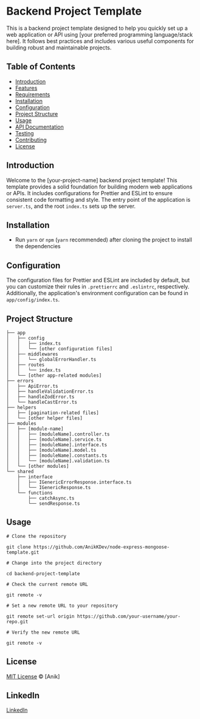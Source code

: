 # Backend Project Template

This is a backend project template designed to help you quickly set up a web application or API using [your preferred programming language/stack here]. It follows best practices and includes various useful components for building robust and maintainable projects.

## Table of Contents

- [Introduction](#introduction)
- [Features](#features)
- [Requirements](#requirements)
- [Installation](#installation)
- [Configuration](#configuration)
- [Project Structure](#project-structure)
- [Usage](#usage)
- [API Documentation](#api-documentation)
- [Testing](#testing)
- [Contributing](#contributing)
- [License](#license)

## Introduction

Welcome to the [your-project-name] backend project template! This template provides a solid foundation for building modern web applications or APIs. It includes configurations for Prettier and ESLint to ensure consistent code formatting and style. The entry point of the application is `server.ts`, and the root `index.ts` sets up the server.

## Installation

- Run `yarn` or `npm` (`yarn` recommended) after cloning the project to install the dependencies

## Configuration

The configuration files for Prettier and ESLint are included by default, but you can customize their rules in `.prettierrc` and `.eslintrc`, respectively. Additionally, the application's environment configuration can be found in `app/config/index.ts`.

## Project Structure

```plaintext
├── app
│   ├── config
│   │   ├── index.ts
│   │   └── [other configuration files]
│   ├── middlewares
│   │   └── globalErrorHandler.ts
│   ├── routes
│   │   └── index.ts
│   └── [other app-related modules]
├── errors
│   ├── ApiError.ts
│   ├── handleValidationError.ts
│   ├── handleZodError.ts
│   └── handleCastError.ts
├── helpers
│   ├── [pagination-related files]
│   └── [other helper files]
├── modules
│   ├── [module-name]
│   │   ├── [moduleName].controller.ts
│   │   ├── [moduleName].service.ts
│   │   ├── [moduleName].interface.ts
│   │   ├── [moduleName].model.ts
│   │   ├── [moduleName].constants.ts
│   │   └── [moduleName].validation.ts
│   └── [other modules]
└── shared
    ├── interface
    │   ├── IGenericErrorResponse.interface.ts
    │   └── IGenericResponse.ts
    └── functions
        ├── catchAsync.ts
        └── sendResponse.ts
```

## Usage

```
# Clone the repository

git clone https://github.com/AnikKDev/node-express-mongoose-template.git

# Change into the project directory

cd backend-project-template

# Check the current remote URL

git remote -v

# Set a new remote URL to your repository

git remote set-url origin https://github.com/your-username/your-repo.git

# Verify the new remote URL

git remote -v
```

## License

[MIT License](LICENSE) © [Anik]

## LinkedIn

[LinkedIn](https://www.linkedin.com/in/anikkdev/)
